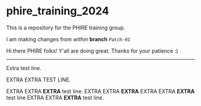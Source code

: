 # phire_training_2024

This is a repository for the PHIRE training group.

I am making changes from *within* **branch** `Patch-01`

Hi there PHIRE folks! Y'all are doing great. Thanks for your patience :)

---

Extra test line.

EXTRA EXTRA TEST LINE.

EXTRA EXTRA **EXTRA** test line.
EXTRA EXTRA **EXTRA** EXTRA EXTRA **EXTRA** test line EXTRA EXTRA **EXTRA** test line.
